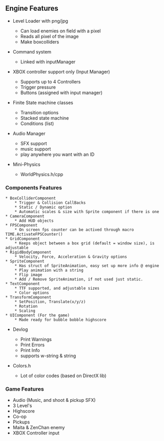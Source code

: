 ## Engine Features
- Level Loader with png/jpg
	* Can load enemies on field with a pixel
	* Reads all pixel of the image
	* Make boxcolliders
	
- Command system
	* Linked with inputManager
- XBOX controller support only (Input Manager)
	* Supports up to 4 Controllers
	* Trigger pressure
	* Buttons (assigned with input manager)
- Finite State machine classes
	* Transition options
	* Stacked state machine
	* Conditions (list)

- Audio Manager
	* SFX support
	* music support
	* play anywhere you want with an ID

- Mini-Physics
	* WorldPhysics.h/cpp
### Components Features
	* BoxColliderComponent
		* Trigger & Collision CallBacks
		* Static / Dynamic option
		* Automatic scales & size with Sprite component if there is one
	* CameraComponent
		* Add HUD objects
	* FPSComponent
		* On screen fps counter can be actived through macro TIME.ActivateFPSCounter()
	* GridComponent
		* Keeps object between a box grid (default = window size), is adjustable
	* RigidBodyComponent
		* Velocity, Force, Acceleration & Gravity options
	* SpriteComponent
		* Has struct of SpriteAnimation, easy set up more info @ engine
		* Play animation with a string
		* Flip image
		* Add / Remove SpriteAnimation, if not used just static.
	* TextComponent
		* TTF supported, and adjustable sizes
		* Color options
	* TransformComponent
		* SetPosition, Translate(x/y/z) 
		* Rotation
		* Scaling
	* UIComponent (For the game)
		* Made ready for bubble bobble highscore
- Devlog
	* Print Warnings
	* Print Errors
	* Print Info
	* supports w-string & string

- Colors.h
	* Lot of color codes (based on DirectX lib)


### Game Features
- Audio (Music, and shoot & pickup SFX)
- 3 Level's
- Highscore
- Co-op
- Pickups
- Maita & ZenChan enemy
- XBOX Controller input
